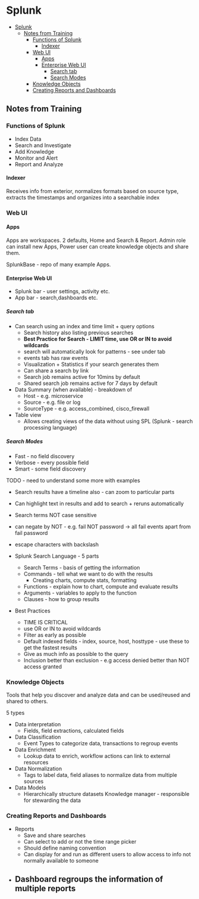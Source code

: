 # Splunk

- [Splunk](#splunk)
  - [Notes from Training](#notes-from-training)
    - [Functions of Splunk](#functions-of-splunk)
      - [Indexer](#indexer)
    - [Web UI](#web-ui)
      - [Apps](#apps)
      - [Enterprise Web UI](#enterprise-web-ui)
        - [Search tab](#search-tab)
        - [Search Modes](#search-modes)
    - [Knowledge Objects](#knowledge-objects)
    - [Creating Reports and Dashboards](#creating-reports-and-dashboards)

## Notes from Training

### Functions of Splunk

- Index Data
- Search and Investigate
- Add Knowledge
- Monitor and Alert
- Report and Analyze

#### Indexer

Receives info from exterior, normalizes formats based on source type, extracts the timestamps and organizes into a searchable index

### Web UI

#### Apps

Apps are workspaces. 2 defaults, Home and Search & Report.
Admin role can install new Apps, Power user can create knowledge objects and share them.

SplunkBase - repo of many example Apps.

#### Enterprise Web UI

- Splunk bar - user settings, activity etc.
- App bar - search,dashboards etc.

##### Search tab

- Can search using an index and time limit + query options
  - Search history also listing previous searches
  - **Best Practice for Search - LIMIT time, use OR or IN to avoid wildcards**
  - search will automatically look for patterns - see under tab
  - events tab has raw events
  - Visualization + Statistics if your search generates them
  - Can share a search by link
  - Search job remains active for 10mins by default
  - Shared search job remains active for 7 days by default
- Data Summary (when available) - breakdown of 
  - Host - e.g. microservice
  - Source - e.g. file or log
  - SourceType - e.g. access_combined, cisco_firewall
- Table view 
  - Allows creating views of the data without using SPL (Splunk - search processing language)

##### Search Modes

- Fast - no field discovery
- Verbose - every possible field
- Smart - some field discovery 

TODO - need to understand some more with examples

- Search results have a timeline also - can zoom to particular parts
- Can highlight text in results and add to search + reruns automatically
- Search terms NOT case sensitive
- can negate by NOT - e.g. fail NOT password -> all fail events apart from fail password
- escape characters with backslash

- Splunk Search Language - 5 parts
  - Search Terms - basis of getting the information
  - Commands - tell what we want to do with the results
    - Creating charts, compute stats, formatting
  - Functions - explain how to chart, compute and evaluate results
  - Arguments - variables to apply to the function
  - Clauses - how to group results

- Best Practices
  - TIME IS CRITICAL 
  - use OR or IN to avoid wildcards
  - Filter as early as possible
  - Default indexed fields - index, source, host, hosttype - use these to get the fastest results
  - Give as much info as possible to the query
  - Inclusion better than exclusion - e.g access denied better than NOT access granted

### Knowledge Objects

Tools that help you discover and analyze data and can be used/reused and shared to others.

5 types

- Data interpretation
  - Fields, field extractions, calculated fields
- Data Classification
  - Event Types to categorize data, transactions to regroup events
- Data Enrichment
  - Lookup data to enrich, workflow actions can link to external resources
- Data Normalization
  - Tags to label data, field aliases to normalize data from multiple sources
- Data Models
  - Hierarchically structure datasets
Knowledge manager - responsible for stewarding the data

### Creating Reports and Dashboards

- Reports
  - Save and share searches
  - Can select to add or not the time range picker
  - Should define naming convention
  - Can display for and run as different users to allow access to info not normally available to someone
- Dashboard regroups the information of multiple reports
  - 